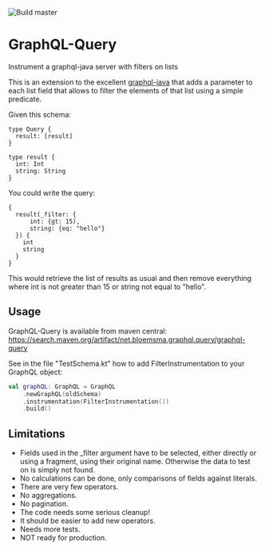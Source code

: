 ![Build master](https://github.com/sheepdreamofandroids/graphql-query/workflows/Build%20master/badge.svg)
# GraphQL-Query
Instrument a graphql-java server with filters on lists

This is an extension to the excellent [graphql-java](https://github.com/graphql-java/graphql-java) that adds a parameter to each list field that allows to filter the elements of that list using a simple predicate.

Given this schema:
```
type Query {
  result: [result]
}

type result {
  int: Int
  string: String
}
```
You could write the query:
```
{
  result(_filter: {
      int: {gt: 15),
      string: {eq: "hello"}
  }) {
    int
    string
  }
}
```
This would retrieve the list of results as usual and then remove everything where int is not greater than 15 or string not equal to "hello". 

## Usage
GraphQL-Query is available from maven central: https://search.maven.org/artifact/net.bloemsma.graphql.query/graphql-query

See in the file "TestSchema.kt" how to add FilterInstrumentation to your GraphQL object:
```kotlin
val graphQL: GraphQL = GraphQL
    .newGraphQL(oldSchema)
    .instrumentation(FilterInstrumentation())
    .build()
```

## Limitations
- Fields used in the _filter argument have to be selected, either directly or using a fragment, using their original name. Otherwise the data to test on is simply not found.
- No calculations can be done, only comparisons of fields against literals.
- There are very few operators.
- No aggregations.
- No pagination.
- The code needs some serious cleanup!
- It should be easier to add new operators.
- Needs more tests.
- NOT ready for production.